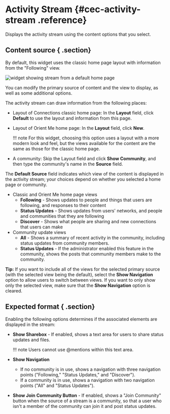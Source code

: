 # Activity Stream {#cec-activity-stream .reference}

Displays the activity stream using the content options that you select.

## Content source { .section}

By default, this widget uses the classic home page layout with information from the "Following" view.

![widget showing stream from a default home page](images/activity_stream_widget_default.png)

You can modify the primary source of content and the view to display, as well as some additional options.

The activity stream can draw information from the following places:

-   Layout of Connections classic home page: In the **Layout** field, click **Default** to use the layout and information from this page.
-   Layout of Orient Me home page: In the **Layout** field, click **New**.

    !!! note
    For this widget, choosing this option uses a layout with a more modern look and feel, but the views available for the content are the same as those for the classic home page.

-   A community: Skip the Layout field and click **Show Community**, and then type the community's name in the **Source** field.

The **Default Source** field indicates which view of the content is displayed in the activity stream; your choices depend on whether you selected a home page or community.

-   Classic and Orient Me home page views
    -   **Following** - Shows updates to people and things that users are following, and responses to their content
    -   **Status Updates** - Shows updates from users' networks, and people and communities that they are following
    -   **Discover** - Shows what people are sharing and new connections that users can make
-   Community update views
    -   **All** - Shows a summary of recent activity in the community, including status updates from community members.
    -   **Status Updates** - If the administrator enabled this feature in the community, shows the posts that community members make to the community.

**Tip:** If you want to include all of the views for the selected primary source \(with the selected view being the default\), select the **Show Navigation** option to allow users to switch between views. If you want to only show only the selected view, make sure that the **Show Navigation** option is cleared.

## Expected format { .section}

Enabling the following options determines if the associated elements are displayed in the stream:

-   **Show Sharebox** - If enabled, shows a text area for users to share status updates and files.

    !!! note
    Users cannot use @mentions within this text area.

-   **Show Navigation**
    -   If no community is in use, shows a navigation with three navigation points \("Following," "Status Updates," and "Discover"\).
    -   If a community is in use, shows a navigation with two navigation points \("All" and "Status Updates"\).
-   **Show Join Community Button** - If enabled, shows a "Join Community" button when the source of a stream is a community, so that a user who isn't a member of the community can join it and post status updates.

